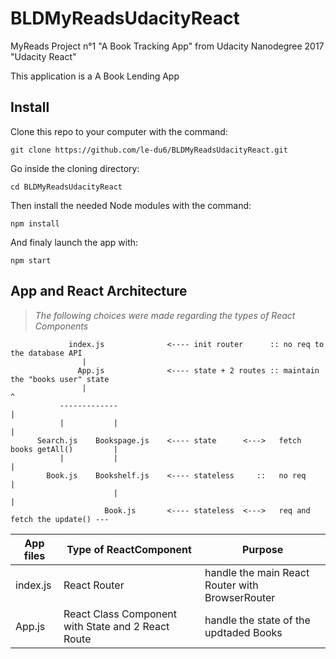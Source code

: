 # BLDMyReadsUdacityReact
MyReads Project n°1 "A Book Tracking App" from Udacity Nanodegree 2017 "Udacity React"

This application is a A Book Lending App

## Install
Clone this repo to your computer with the command:
 ``` shell
 git clone https://github.com/le-du6/BLDMyReadsUdacityReact.git
 ```

Go inside the cloning directory:
 ``` shell
 cd BLDMyReadsUdacityReact
 ```

Then install the needed Node modules with the command:
 ``` shell
 npm install
 ```

And finaly launch the app with: 
 ``` shell
 npm start
 ```

## App and React Architecture
> *The following choices were made regarding the types of React Components*

 ``` shell
              index.js              <---- init router      :: no req to the database API
                 |
                App.js              <---- state + 2 routes :: maintain the "books user" state
                 |                                                                        ^
            -------------                                                                 |
            |           |                                                                 |
       Search.js    Bookspage.js    <---- state      <--->   fetch books getAll()         |
            |           |                                                                 | 
         Book.js    Bookshelf.js    <---- stateless     ::   no req                       |
                        |                                                                 |
                      Book.js       <---- stateless  <--->   req and fetch the update() ---
 ```

App files | Type of ReactComponent | Purpose
--- | --- | ---
index.js | React Router | handle the main React Router with BrowserRouter
App.js | React Class Component with State and 2 React Route | handle the state of the updtaded Books 

